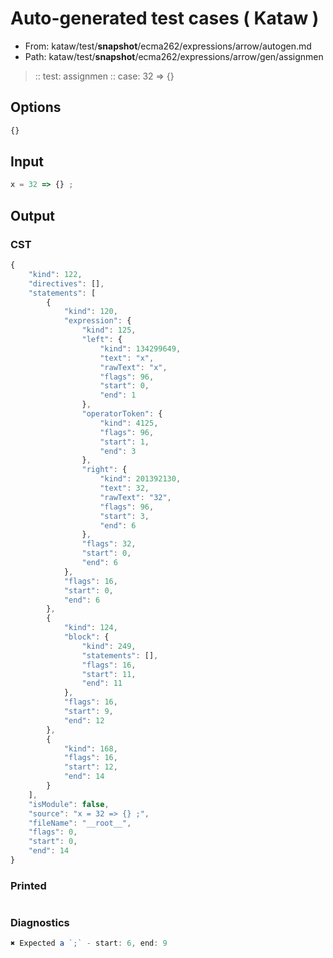 # Auto-generated test cases ( Kataw )
- From: kataw/test/__snapshot__/ecma262/expressions/arrow/autogen.md
- Path: kataw/test/__snapshot__/ecma262/expressions/arrow/gen/assignmen
> :: test: assignmen
> :: case: 32 => {}
## Options

`````js
{}
`````
## Input

`````js
x = 32 => {} ;
`````
## Output

### CST

```javascript
{
    "kind": 122,
    "directives": [],
    "statements": [
        {
            "kind": 120,
            "expression": {
                "kind": 125,
                "left": {
                    "kind": 134299649,
                    "text": "x",
                    "rawText": "x",
                    "flags": 96,
                    "start": 0,
                    "end": 1
                },
                "operatorToken": {
                    "kind": 4125,
                    "flags": 96,
                    "start": 1,
                    "end": 3
                },
                "right": {
                    "kind": 201392130,
                    "text": 32,
                    "rawText": "32",
                    "flags": 96,
                    "start": 3,
                    "end": 6
                },
                "flags": 32,
                "start": 0,
                "end": 6
            },
            "flags": 16,
            "start": 0,
            "end": 6
        },
        {
            "kind": 124,
            "block": {
                "kind": 249,
                "statements": [],
                "flags": 16,
                "start": 11,
                "end": 11
            },
            "flags": 16,
            "start": 9,
            "end": 12
        },
        {
            "kind": 168,
            "flags": 16,
            "start": 12,
            "end": 14
        }
    ],
    "isModule": false,
    "source": "x = 32 => {} ;",
    "fileName": "__root__",
    "flags": 0,
    "start": 0,
    "end": 14
}
```

### Printed

```javascript

```

### Diagnostics

```javascript
✖ Expected a `;` - start: 6, end: 9

```

